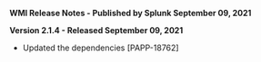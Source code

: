 **WMI Release Notes - Published by Splunk September 09, 2021**


**Version 2.1.4 - Released September 09, 2021**

* Updated the dependencies [PAPP-18762]
